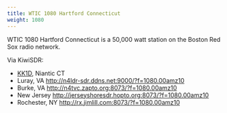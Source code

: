 ```yaml
---
title: WTIC 1080 Hartford Connecticut
weight: 1080
---
```

WTIC 1080 Hartford Connecticut is a 50,000 watt station
on the Boston Red Sox radio network.

Via KiwiSDR:

* [KK1D](http://radiorovero.ddns.net:8073/?f=1080.00amz10), Niantic CT 
* Luray, VA http://n4ldr-sdr.ddns.net:9000/?f=1080.00amz10
* Burke, VA http://n4tvc.zapto.org:8073/?f=1080.00amz10
* New Jersey http://jerseyshoresdr.hopto.org:8073/?f=1080.00amz10
* Rochester, NY http://rx.jimlill.com:8073/?f=1080.00amz10
